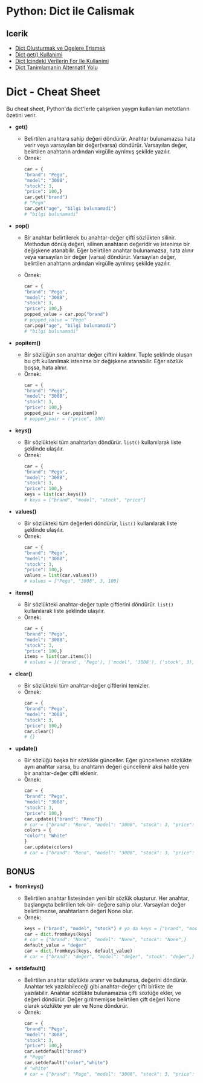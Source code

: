 # Python: Dict ile Calismak

## Icerik
- [Dict Olusturmak ve Ogelere Erismek](001-dict-olusturmak-ve-ogelere-erismek.py)
- [Dict get() Kullanimi](002-dict-get-kullanimi.py)
- [Dict Icindeki Verilerin For Ile Kullanimi](003-dict-icindeki-verilerin-for-ile-kullanilmasi.py)
- [Dict Tanimlamanin Alternatif Yolu](004-dict-tanimlamanin-alternatif-yolu.py)

# Dict - Cheat Sheet

Bu cheat sheet, Python'da dict'lerle çalışırken yaygın kullanılan metotların özetini verir.

- **get()**
  - Belirtilen anahtara sahip değeri döndürür. Anahtar bulunamazsa hata verir veya varsayılan bir değer(varsa) döndürür. Varsayılan değer, belirtilen anahtarın ardından virgülle ayrılmış şekilde yazılır.
  - Örnek:
    ```python
    car = {
    "brand": "Pego",
    "model": "3008",
    "stock": 3,
    "price": 100,}
    car.get("brand")
    # "Pego" 
    car.get("age", "bilgi bulunamadi")
    # "bilgi bulunamadi"
    ```

- **pop()**
  - Bir anahtar belirtilerek bu anahtar-değer çifti sözlükten silinir. Methodun dönüş değeri, silinen anahtarın değeridir ve istenirse bir değişkene atanabilir. Eğer belirtilen anahtar bulunamazsa, hata alınır veya varsayılan bir değer (varsa) döndürür. Varsayılan değer, belirtilen anahtarın ardından virgülle ayrılmış şekilde yazılır.

  - Örnek:
    ```python
    car = {
    "brand": "Pego",
    "model": "3008",
    "stock": 3,
    "price": 100,}
    popped_value = car.pop("brand")
    # popped_value = "Pego"
    car.pop("age", "bilgi bulunamadi")
    # "bilgi bulunamadi"
    ```

- **popitem()**
  - Bir sözlüğün son anahtar değer çiftini kaldırır. Tuple şeklinde oluşan bu çift kullanılmak istenirse bir değişkene atanabilir. Eğer sözlük boşsa, hata alınır.
  - Örnek:
    ```python
    car = {
    "brand": "Pego",
    "model": "3008",
    "stock": 3,
    "price": 100,}
    popped_pair = car.popitem()
    # popped_pair = ("price", 100)
    ```

- **keys()**
  - Bir sözlükteki tüm anahtarları döndürür. `list()` kullanılarak liste şeklinde ulaşılır.
  - Örnek:
    ```python
    car = {
    "brand": "Pego",
    "model": "3008",
    "stock": 3,
    "price": 100,}
    keys = list(car.keys())
    # keys = ["brand", "model", "stock", "price"]
    ```

- **values()**
  - Bir sözlükteki tüm değerleri döndürür, `list()` kullanılarak liste şeklinde ulaşılır.
  - Örnek:
    ```python
    car = {
    "brand": "Pego",
    "model": "3008",
    "stock": 3,
    "price": 100,}
    values = list(car.values())
    # values = ["Pego", "3008", 3, 100] 
    ```

- **items()**
  - Bir sözlükteki anahtar-değer tuple çiftlerini döndürür. `list()` kullanılarak liste şeklinde ulaşılır.
  - Örnek:
    ```python
    car = {
    "brand": "Pego",
    "model": "3008",
    "stock": 3,
    "price": 100,}
    items = list(car.items())
    # values = [('brand', 'Pego'), ('model', '3008'), ('stock', 3), ('price', 100)]
    ```

- **clear()**
  - Bir sözlükteki tüm anahtar-değer çiftlerini temizler.
  - Örnek:
    ```python
    car = {
    "brand": "Pego",
    "model": "3008",
    "stock": 3,
    "price": 100,}
    car.clear()
    # {}
    ```

- **update()**
  - Bir sözlüğü başka bir sözlükle günceller. Eğer güncellenen sözlükte aynı anahtar varsa, bu anahtarın değeri güncellenir aksi halde yeni bir anahtar-değer çifti eklenir.
  - Örnek:
    ```python
    car = {
    "brand": "Pego",
    "model": "3008",
    "stock": 3,
    "price": 100,}
    car.update({"brand": "Reno"})
    # car = {"brand": "Reno", "model": "3008", "stock": 3, "price": 100,}
    colors = {
    "color": "White"
    }
    car.update(colors)
    # car = {"brand": "Reno", "model": "3008", "stock": 3, "price": 100, "color": "White", }
    ```

## BONUS 
 
- **fromkeys()**
  - Belirtilen anahtar listesinden yeni bir sözlük oluşturur. Her anahtar, başlangıçta belirtilen tek-bir- değere sahip olur. Varsayılan değer belirtilmezse, anahtarların değeri None olur.
  - Örnek:
    ```python
    keys = ("brand", "model", "stock") # ya da keys = ["brand", "model", "stock"]
    car = dict.fromkeys(keys)
    # car = {"brand": "None", "model": "None", "stock": "None",}
    default_value = "değer"
    car = dict.fromkeys(keys, default_value)
    # car = {"brand": "değer", "model": "değer", "stock": "değer",}
    ```
    
- **setdefault()**
  - Belirtilen anahtar sözlükte aranır ve bulunursa, değerini döndürür. Anahtar tek yazılabileceği gibi anahtar-değer çifti birlikte de yazılabilir. Anahtar sözlükte bulunamazsa çifti sözlüğe ekler, ve değeri döndürür. Değer girilmemişse belirtilen çift değeri None olarak sözlükte yer alır ve None döndürür.
  - Örnek:
    ```python
    car = {
    "brand": "Pego",
    "model": "3008",
    "stock": 3,
    "price": 100,}
    car.setdefault("brand")
    # "Pego"
    car.setdefault("color","white")
    # "white"
    # car = {"brand": "Pego", "model": "3008", "stock": 3, "price": 100, "color": "white", }
    ```